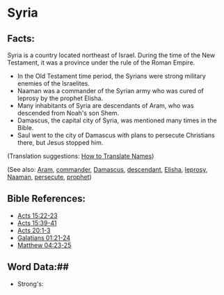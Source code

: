 # Syria #

## Facts: ##

Syria is a country located northeast of Israel. During the time of the New Testament, it was a province under the rule of the Roman Empire.

* In the Old Testament time period, the Syrians were strong military enemies of the Israelites.
* Naaman was a commander of the Syrian army who was cured of leprosy by the prophet Elisha.
* Many inhabitants of Syria are descendants of Aram, who was descended from Noah's son Shem.
* Damascus, the capital city of Syria, was mentioned many times in the Bible.
* Saul went to the city of Damascus with plans to persecute Christians there, but Jesus stopped him.

(Translation suggestions: [How to Translate Names](rc://en/ta/man/translate/translate-names))

(See also: [Aram](../other/aram.md), [commander](../other/commander.md), [Damascus](../other/damascus.md), [descendant](../other/descendant.md), [Elisha](../other/elisha.md), [leprosy](../other/leprosy.md), [Naaman](../other/naaman.md), [persecute](../other/persecute.md), [prophet](../kt/prophet.md))

## Bible References: ##

* [Acts 15:22-23](rc://en/tn/help/act/15/22)
* [Acts 15:39-41](rc://en/tn/help/act/15/39)
* [Acts 20:1-3](rc://en/tn/help/act/20/01)
* [Galatians 01:21-24](rc://en/tn/help/gal/01/21)
* [Matthew 04:23-25](rc://en/tn/help/mat/04/23)

## Word Data:##

* Strong's: 

